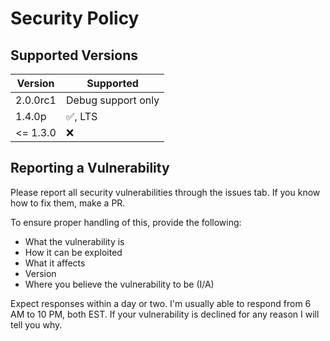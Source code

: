 # Security Policy

## Supported Versions

| Version   | Supported          |
| -------   | ------------------ |
| 2.0.0rc1  | Debug support only |
| 1.4.0p    | :white_check_mark:, LTS |
| <= 1.3.0  | :x: |

## Reporting a Vulnerability

Please report all security vulnerabilities through the issues tab. If you know how to fix them, make a PR.

To ensure proper handling of this, provide the following:
- What the vulnerability is
- How it can be exploited
- What it affects
- Version
- Where you believe the vulnerability to be (I/A)

Expect responses within a day or two. I'm usually able to respond from 6 AM to 10 PM, both EST. If your vulnerability is declined for any reason I will tell you why.
